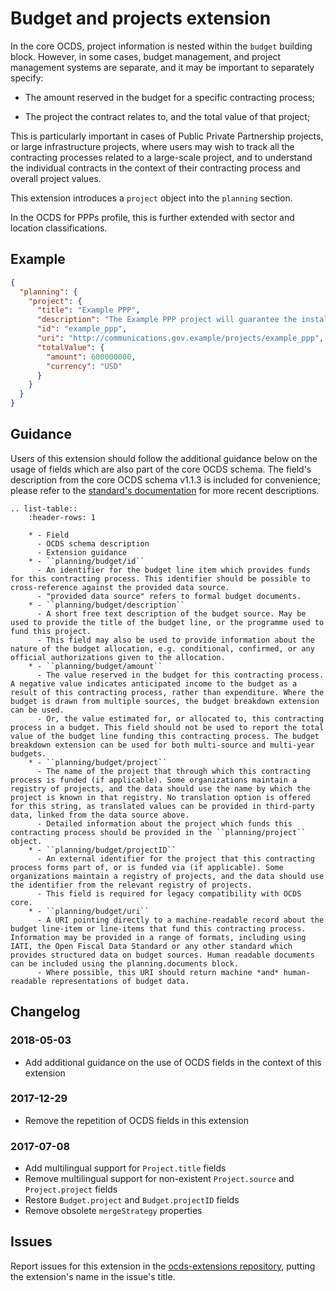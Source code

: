 # Budget and projects extension

In the core OCDS, project information is nested within the `budget` building block. However, in some cases, budget management, and project management systems are separate, and it may be important to separately specify:

* The amount reserved in the budget for a specific contracting process;

* The project the contract relates to, and the total value of that project;

This is particularly important in cases of Public Private Partnership projects, or large infrastructure projects, where users may wish to track all the contracting processes related to a large-scale project, and to understand the individual contracts in the context of their contracting process and overall project values.

This extension introduces a `project` object into the `planning` section.

In the OCDS for PPPs profile, this is further extended with sector and location classifications.

## Example

```json
{
  "planning": {
    "project": {
      "title": "Example PPP",
      "description": "The Example PPP project will guarantee the installation of a wholesale shared network that allows the provision of telecommunications services by current and future operators.",
      "id": "example_ppp",
      "uri": "http://communications.gov.example/projects/example_ppp",
      "totalValue": {
        "amount": 600000000,
        "currency": "USD"
      }
    }
  }
}
```

## Guidance

Users of this extension should follow the additional guidance below on the usage of fields which are also part of the core OCDS schema. The field's description from the core OCDS schema v1.1.3 is included for convenience; please refer to the [standard's documentation](http://standard.open-contracting.org) for more recent descriptions.

```eval_rst
.. list-table::
    :header-rows: 1

    * - Field
      - OCDS schema description
      - Extension guidance
    * - ``planning/budget/id``
      - An identifier for the budget line item which provides funds for this contracting process. This identifier should be possible to cross-reference against the provided data source.
      - "provided data source" refers to formal budget documents.
    * - ``planning/budget/description``
      - A short free text description of the budget source. May be used to provide the title of the budget line, or the programme used to fund this project.
      - This field may also be used to provide information about the nature of the budget allocation, e.g. conditional, confirmed, or any official authorizations given to the allocation.
    * - ``planning/budget/amount``
      - The value reserved in the budget for this contracting process. A negative value indicates anticipated income to the budget as a result of this contracting process, rather than expenditure. Where the budget is drawn from multiple sources, the budget breakdown extension can be used.
      - Or, the value estimated for, or allocated to, this contracting process in a budget. This field should not be used to report the total value of the budget line funding this contracting process. The budget breakdown extension can be used for both multi-source and multi-year budgets.
    * - ``planning/budget/project``
      - The name of the project that through which this contracting process is funded (if applicable). Some organizations maintain a registry of projects, and the data should use the name by which the project is known in that registry. No translation option is offered for this string, as translated values can be provided in third-party data, linked from the data source above.
      - Detailed information about the project which funds this contracting process should be provided in the ``planning/project`` object.
    * - ``planning/budget/projectID``
      - An external identifier for the project that this contracting process forms part of, or is funded via (if applicable). Some organizations maintain a registry of projects, and the data should use the identifier from the relevant registry of projects.
      - This field is required for legacy compatibility with OCDS core.
    * - ``planning/budget/uri``
      - A URI pointing directly to a machine-readable record about the budget line-item or line-items that fund this contracting process. Information may be provided in a range of formats, including using IATI, the Open Fiscal Data Standard or any other standard which provides structured data on budget sources. Human readable documents can be included using the planning.documents block.
      - Where possible, this URI should return machine *and* human-readable representations of budget data.
```

## Changelog

### 2018-05-03

* Add additional guidance on the use of OCDS fields in the context of this extension

### 2017-12-29

* Remove the repetition of OCDS fields in this extension

### 2017-07-08

* Add multilingual support for `Project.title` fields
* Remove multilingual support for non-existent `Project.source` and `Project.project` fields
* Restore `Budget.project` and `Budget.projectID` fields
* Remove obsolete `mergeStrategy` properties

## Issues

Report issues for this extension in the [ocds-extensions repository](https://github.com/open-contracting/ocds-extensions/issues), putting the extension's name in the issue's title.

